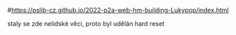 #https://pslib-cz.github.io/2022-p2a-web-hm-building-Lukypop/index.html


staly se zde nelidské věci, proto byl udělán hard reset
